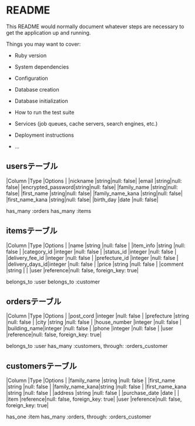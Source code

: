 # README

This README would normally document whatever steps are necessary to get the
application up and running.

Things you may want to cover:

* Ruby version

* System dependencies

* Configuration

* Database creation

* Database initialization

* How to run the test suite

* Services (job queues, cache servers, search engines, etc.)

* Deployment instructions

* ...

## usersテーブル
|Column            |Type  |Options    |
|nickname          |string|null: false|
|email             |string|null: false|
|encrypted_password|string|null: false|
|family_name       |string|null: false|
|first_name        |string|null: false|
|family_name_kana  |string|null: false|
|first_name_kana   |string|null: false|
|birth_day         |date  |null: false|

has_many :orders
has_many :items

## itemsテーブル
|Column          |Type     |Options                       |
|name            |string   |null: false                   |
|item_info       |string   |null: false                   |
|category_id     |integer  |null: false                   |
|status_id       |integer  |null: false                   |
|delivery_fee_id |integer  |null: false                   |
|prefecture_id   |integer  |null: false                   |
|delivery_days_id|integer  |null: false                   |
|price           |string   |null: false                   |
|comment         |string   |                              |
|user            |reference|null: false, foreign_key: true|

belongs_to :user
belongs_to :customer

## ordersテーブル
|Column       |Type     |Options                       |
|post_cord    |integer  |null: false                   |
|prefecture   |string   |null: false                   |
|city         |string   |null: false                   |
|house_number |integer  |null: false                   |
|building_name|integer  |null: false                   |
|phone        |integer  |null: false                   |
|user         |reference|null: false, foreign_key: true|

belongs_to :user
has_many :customers, through: :orders_customer

## customersテーブル
|Column          |Type     |Options                       |
|family_name     |string   |null: false                   |
|first_name      |string   |null: false                   |
|family_name_kana|string   |null: false                   |
|first_name_kana |string   |null: false                   |
|address         |string   |null: false                   |
|purchase_date   |date     |                              |
|item            |reference|null: false, foreign_key: true|
|user            |reference|null: false, foreign_key: true|

has_one :item
has_many :orders, through: :orders_customer